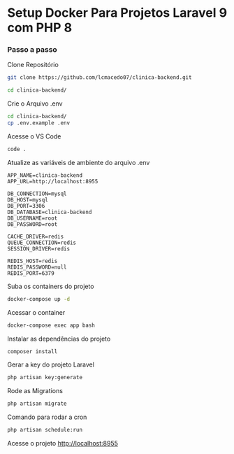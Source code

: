 
# Setup Docker Para Projetos Laravel 9 com PHP 8

### Passo a passo
Clone Repositório
```sh
git clone https://github.com/lcmacedo07/clinica-backend.git
```

```sh
cd clinica-backend/
```

Crie o Arquivo .env
```sh
cd clinica-backend/
cp .env.example .env
```

Acesse o VS Code
```sh
code .
```

Atualize as variáveis de ambiente do arquivo .env
```dosini
APP_NAME=clinica-backend
APP_URL=http://localhost:8955

DB_CONNECTION=mysql
DB_HOST=mysql
DB_PORT=3306
DB_DATABASE=clinica-backend
DB_USERNAME=root
DB_PASSWORD=root

CACHE_DRIVER=redis
QUEUE_CONNECTION=redis
SESSION_DRIVER=redis

REDIS_HOST=redis
REDIS_PASSWORD=null
REDIS_PORT=6379
```

Suba os containers do projeto
```sh
docker-compose up -d
```

Acessar o container
```sh
docker-compose exec app bash
```

Instalar as dependências do projeto
```sh
composer install
```

Gerar a key do projeto Laravel
```sh
php artisan key:generate
```

Rode as Migrations
```sh
php artisan migrate
```


Comando para rodar a cron
```sh
php artisan schedule:run
```

Acesse o projeto
[http://localhost:8955](http://localhost:8955)

